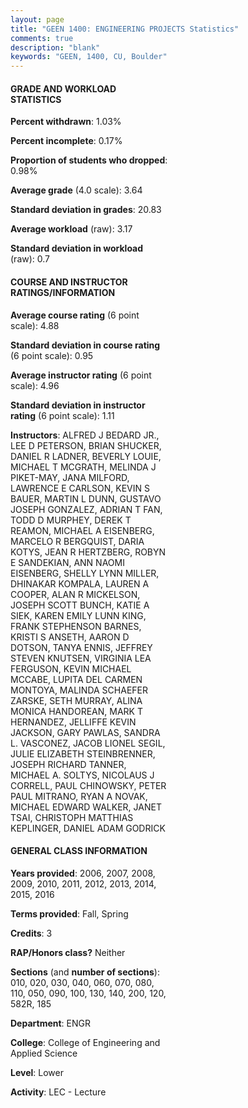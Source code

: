```yaml
---
layout: page
title: "GEEN 1400: ENGINEERING PROJECTS Statistics"
comments: true
description: "blank"
keywords: "GEEN, 1400, CU, Boulder"
--- 
```

<head>
<script src="https://ajax.googleapis.com/ajax/libs/jquery/2.1.3/jquery.min.js"></script>
<script src="https://dl.dropboxusercontent.com/s/pc42nxpaw1ea4o9/highcharts.js?dl=0"></script>
<!-- <script src="../assets/js/highcharts.js"></script> -->
<style type="text/css">@font-face {
	font-family: "Bebas Neue";
	src: url(https://www.filehosting.org/file/details/544349/BebasNeue%20Regular.otf) format("opentype");
	}
	h1.Bebas { 
		font-family: "Bebas Neue", Verdana, Tahoma;
	}
</style>
</head>
<body>
	<div id="container" style="float: right; width: 45%; height: 88%; margin-left: 2.5%; margin-right: 2.5%;"></div>
	<script language="JavaScript">
		$(document).ready(function() {
		var chart = {type: 'column'};
		var title = {text: 'Grade Distribution'};
		var xAxis = {categories: ['A','B','C','D','F'],crosshair: true};
		var yAxis = {min: 0,title: {text: 'Percentage'}};
		var tooltip = {headerFormat: '<center><b><span style="font-size:20px">{point.key}</span></b></center>',
		               pointFormat: '<td style="padding:0"><b>{point.y:.1f}%</b></td>',
		               footerFormat: '</table>',shared: true,useHTML: true};
		var plotOptions = {column: {pointPadding: 0.0,borderWidth: 0}};  
		var credits = {enabled: false};var series= [{name: 'Percent',data: [73.78,22.11,3.36,0.36,0.39,]}];
		var json = {};
		json.chart = chart;
		json.title = title;
		json.tooltip = tooltip;
		json.xAxis = xAxis;
		json.yAxis = yAxis;  
		json.series = series;
		json.plotOptions = plotOptions;  
		json.credits = credits;
		$('#container').highcharts(json);
	});
	</script>
</body>
			   
#### GRADE AND WORKLOAD STATISTICS

**Percent withdrawn**: 1.03%

**Percent incomplete**: 0.17%

**Proportion of students who dropped**: 0.98%

**Average grade** (4.0 scale): 3.64

**Standard deviation in grades**: 20.83

**Average workload** (raw): 3.17

**Standard deviation in workload** (raw): 0.7

#### COURSE AND INSTRUCTOR RATINGS/INFORMATION

**Average course rating** (6 point scale): 4.88

**Standard deviation in course rating** (6 point scale): 0.95

**Average instructor rating** (6 point scale): 4.96

**Standard deviation in instructor rating** (6 point scale): 1.11

**Instructors**: ALFRED J BEDARD JR., LEE D PETERSON, BRIAN SHUCKER, DANIEL R LADNER, BEVERLY LOUIE, MICHAEL T MCGRATH, MELINDA J PIKET-MAY, JANA MILFORD, LAWRENCE E CARLSON, KEVIN S BAUER, MARTIN L DUNN, GUSTAVO JOSEPH GONZALEZ, ADRIAN T FAN, TODD D MURPHEY, DEREK T REAMON, MICHAEL A EISENBERG, MARCELO R BERGQUIST, DARIA KOTYS, JEAN R HERTZBERG, ROBYN E SANDEKIAN, ANN NAOMI EISENBERG, SHELLY LYNN MILLER, DHINAKAR KOMPALA, LAUREN A COOPER, ALAN R MICKELSON, JOSEPH SCOTT BUNCH, KATIE A SIEK, KAREN EMILY LUNN KING, FRANK STEPHENSON BARNES, KRISTI S ANSETH, AARON D DOTSON, TANYA ENNIS, JEFFREY STEVEN KNUTSEN, VIRGINIA LEA FERGUSON, KEVIN MICHAEL MCCABE, LUPITA DEL CARMEN MONTOYA, MALINDA SCHAEFER ZARSKE, SETH MURRAY, ALINA MONICA HANDOREAN, MARK T HERNANDEZ, JELLIFFE KEVIN JACKSON, GARY PAWLAS, SANDRA L. VASCONEZ, JACOB LIONEL SEGIL, JULIE ELIZABETH STEINBRENNER, JOSEPH RICHARD TANNER, MICHAEL A. SOLTYS, NICOLAUS J CORRELL, PAUL CHINOWSKY, PETER PAUL MITRANO, RYAN A NOVAK, MICHAEL EDWARD WALKER, JANET TSAI, CHRISTOPH MATTHIAS KEPLINGER, DANIEL ADAM GODRICK

#### GENERAL CLASS INFORMATION

**Years provided**: 2006, 2007, 2008, 2009, 2010, 2011, 2012, 2013, 2014, 2015, 2016

**Terms provided**: Fall, Spring

**Credits**: 3

**RAP/Honors class?** Neither

**Sections** (and **number of sections**): 010, 020, 030, 040, 060, 070, 080, 110, 050, 090, 100, 130, 140, 200, 120, 582R, 185

**Department**: ENGR

**College**: College of Engineering and Applied Science

**Level**: Lower

**Activity**: LEC - Lecture